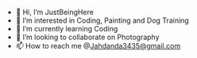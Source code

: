 - 👋 Hi, I’m JustBeingHere
- 👀 I’m interested in Coding, Painting and Dog Training
- 🌱 I’m currently learning Coding
- 💞️ I’m looking to collaborate on Photography
- 📫 How to reach me @Jahdanda3435@gmail.com

<!---
Justbeinghere/Justbeinghere is a ✨ special ✨ repository because its `README.md` (this file) appears on your GitHub profile.
You can click the Preview link to take a look at your changes.
--->
